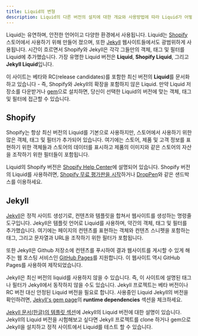 ```yaml
---
title: Liquid의 변형
description: Liquid의 다른 버전의 설치에 대한 개요와 사용방법에 따라 Liquid가 어떻게 바뀔 수 있는지에 대해 설명합니다.
---
```


Liquid는 유연하며, 안전한 언어이고 다양한 환경에서 사용됩니다. Liquid는 [Shopify](https://www.shopify.com) 스토어에서 사용하기 위해 만들어 졌으며, 또한 [Jekyll](https://jekyllrb.com) 웹사이트들에서도 광범위하게 사용됩니다. 시간이 흐르면서 Shopify와 Jekyll은 각각 그들만의 객체, 태그 및 필터를 Liquid에 추가했습니다. 가장 유명한 Liquid 버전은 **Liquid**, **Shopify Liquid**, 그리고 **Jekyll Liquid**입니다.

이 사이트는 베타와 RC(release candidates)를 포함한 최신 버전의 **Liquid**를 문서화하고 있습니다 - 즉, Shopify와 Jekyll의 확장을 포함하지 않은 Liquid. 만약 Liquid 저장소를 다운받거나 [gem](https://rubygems.org/gems/liquid)으로 설치하면, 당신이 선택한 Liquid의 버전에 맞는 객체, 태그 및 필터에 접근할 수 있습니다.

## Shopify

Shopify는 항상 최신 버전의 Liquid를 기본으로 사용하지만, 스토어에서 사용하기 위한 많은 객체, 태그 및 필터가 추가되어 있습니다. 여기에는 스토어, 제품 및 고객 정보를 표현하기 위한 객체들과 스토어의 데이터를 표시하고 제품의 이미지와 같은 스토어의 자산을 조작하기 위한 필터들이 포함됩니다.

Liquid의 Shopify 버전은 [Shopify Help Center](https://help.shopify.com/themes/liquid)에 설명되어 있습니다. Shopify 버전의 Liquid를 사용하려면, [Shopify 무료 평가판을 시작](https://www.shopify.com/signup)하거나 [DropPen](http://droppen.org/)와 같은 샌드박스를 이용하세요.

## Jekyll

[Jekyll](https://jekyllrb.com)은 정적 사이트 생성기로, 컨텐츠와 템플릿을 합쳐서 웹사이트를 생성하는 명령줄 도구입니다. Jekyll은 템플릿 언어로 Liquid를 사용하며, 약간의 객체, 태그 및 필터를 추가했습니다. 여기에는 페이지의 컨텐츠를 표현하는 객체와 컨텐츠 스니펫을 포함하는 태그, 그리고 문자열과 URL을 조작하기 위한 필터가 포함됩니다.

또한 Jekyll은 Github 저장소에 컨텐츠를 푸시하여 결과 웹사이트를 게시할 수 있게 해주는 웹 호스팅 서비스인 [GitHub Pages](https://pages.github.com/)를 지원합니다. 이 웹사이트 역시 GitHub Pages를 사용하여 제작되었습니다.

Jekyll은 최신 버전의 liquid를 사용하지 않을 수 있습니다. 즉, 이 사이트에 설명된 태그나 필터가 Jekyll에서 동작하지 않을 수도 있습니다. Jekyll 프로젝트는 베타 버전이나 RC 버전 대신 안정된 Liquid 버전을 필요로 합니다. 사용중인 Liquid Jekyll의 버전을 확인하려면, [Jekyll's gem page](https://rubygems.org/gems/jekyll)의 **runtime dependencies** 섹션을 체크하세요.

[Jekyll 문서(한글)의 템플릿 섹션](http://jekyllrb-ko.github.io/docs/templates/)에 Jekyll의 Liquid 버전에 대한 설명이 있습니다. Jekyll의 Liquid 버전을 시험해보고 싶다면 Jekyll 프로젝트를 clone 하거나 gem으로 Jekyll을 설치하고 정적 사이트에서 Liquid를 테스트 할 수 있습니다.